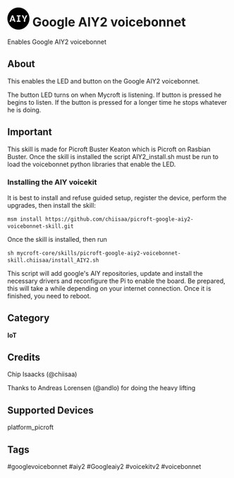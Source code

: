 
# <img src='AIY_logo_blue.png' card_color='#022B4F' width='50' height='50' style='vertical-align:bottom'/> Google AIY2 voicebonnet
Enables Google AIY2 voicebonnet

## About
This enables the LED and button on the Google AIY2 voicebonnet.

The button LED turns on when Mycroft is listening. If button is pressed he begins to listen. If the button is pressed for a longer time he stops whatever he is doing.

## Important
This skill is made for Picroft Buster Keaton which is Picroft on Rasbian Buster.
Once the skill is installed the script AIY2_install.sh must be run to load the voicebonnet python libraries that enable the LED.

### Installing the AIY voicekit
It is best to install and refuse guided setup, register the device, perform the upgrades, then install the skill:


```
msm install https://github.com/chiisaa/picroft-google-aiy2-voicebonnet-skill.git
```


Once the skill is installed, then run


```
sh mycroft-core/skills/picroft-google-aiy2-voicebonnet-skill.chiisaa/install_AIY2.sh
```


This script will add google's AIY repositories, update and install the necessary drivers and reconfigure the Pi to enable the board.
Be prepared, this will take a while depending on your internet connection.  Once it is finished, you need to reboot.

## Category
**IoT**

## Credits
Chip Isaacks (@chiisaa)

Thanks to Andreas Lorensen (@andlo) for doing the heavy lifting

## Supported Devices
platform_picroft

## Tags
#googlevoicebonnet
#aiy2
#Googleaiy2
#voicekitv2
#voicebonnet
